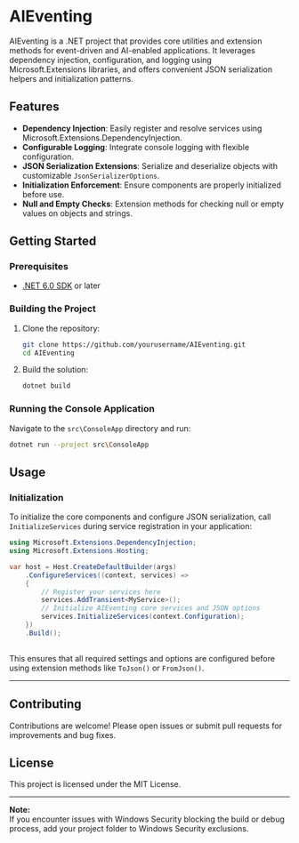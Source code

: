 # AIEventing

AIEventing is a .NET project that provides core utilities and extension methods for event-driven and AI-enabled applications. It leverages dependency injection, configuration, and logging using Microsoft.Extensions libraries, and offers convenient JSON serialization helpers and initialization patterns.

## Features

- **Dependency Injection**: Easily register and resolve services using Microsoft.Extensions.DependencyInjection.
- **Configurable Logging**: Integrate console logging with flexible configuration.
- **JSON Serialization Extensions**: Serialize and deserialize objects with customizable `JsonSerializerOptions`.
- **Initialization Enforcement**: Ensure components are properly initialized before use.
- **Null and Empty Checks**: Extension methods for checking null or empty values on objects and strings.

## Getting Started

### Prerequisites

- [.NET 6.0 SDK](https://dotnet.microsoft.com/download) or later

### Building the Project

1. Clone the repository:
    ```sh
    git clone https://github.com/yourusername/AIEventing.git
    cd AIEventing
    ```

2. Build the solution:
    ```sh
    dotnet build
    ```

### Running the Console Application

Navigate to the `src\ConsoleApp` directory and run:

```sh
dotnet run --project src\ConsoleApp
```
## Usage

### Initialization

To initialize the core components and configure JSON serialization, call `InitializeServices` during service registration in your application:

```csharp
using Microsoft.Extensions.DependencyInjection;
using Microsoft.Extensions.Hosting;

var host = Host.CreateDefaultBuilder(args)
    .ConfigureServices((context, services) =>
    {
        // Register your services here
        services.AddTransient<MyService>();
        // Initialize AIEventing core services and JSON options
        services.InitializeServices(context.Configuration);
    })
    .Build();
    
```

This ensures that all required settings and options are configured before using extension methods like `ToJson()` or `FromJson()`.

---


## Contributing

Contributions are welcome! Please open issues or submit pull requests for improvements and bug fixes.

## License

This project is licensed under the MIT License.

---

**Note:**  
If you encounter issues with Windows Security blocking the build or debug process, add your project folder to Windows Security exclusions.
